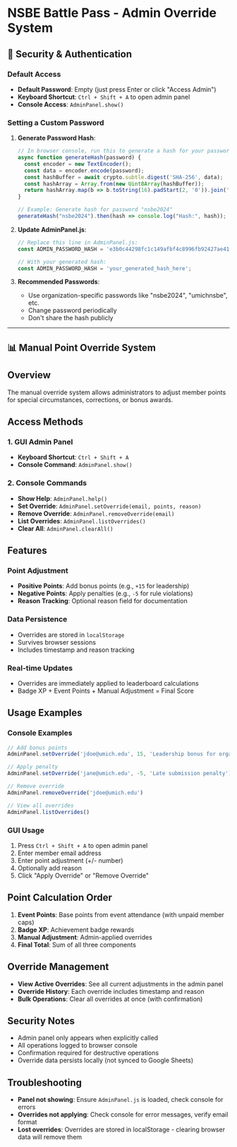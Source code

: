 # NSBE Battle Pass - Admin Override System

## 🔐 Security & Authentication

### Default Access
- **Default Password**: Empty (just press Enter or click "Access Admin")
- **Keyboard Shortcut**: `Ctrl + Shift + A` to open admin panel
- **Console Access**: `AdminPanel.show()` 

### Setting a Custom Password

1. **Generate Password Hash**:
   ```javascript
   // In browser console, run this to generate a hash for your password:
   async function generateHash(password) {
     const encoder = new TextEncoder();
     const data = encoder.encode(password);
     const hashBuffer = await crypto.subtle.digest('SHA-256', data);
     const hashArray = Array.from(new Uint8Array(hashBuffer));
     return hashArray.map(b => b.toString(16).padStart(2, '0')).join('');
   }
   
   // Example: Generate hash for password "nsbe2024"
   generateHash("nsbe2024").then(hash => console.log("Hash:", hash));
   ```

2. **Update AdminPanel.js**:
   ```javascript
   // Replace this line in AdminPanel.js:
   const ADMIN_PASSWORD_HASH = 'e3b0c44298fc1c149afbf4c8996fb92427ae41e4649b934ca495991b7852b855';
   
   // With your generated hash:
   const ADMIN_PASSWORD_HASH = 'your_generated_hash_here';
   ```

3. **Recommended Passwords**:
   - Use organization-specific passwords like "nsbe2024", "umichnsbe", etc.
   - Change password periodically
   - Don't share the hash publicly

---

## 📊 Manual Point Override System

## Overview
The manual override system allows administrators to adjust member points for special circumstances, corrections, or bonus awards.

## Access Methods

### 1. GUI Admin Panel
- **Keyboard Shortcut**: `Ctrl + Shift + A` 
- **Console Command**: `AdminPanel.show()`

### 2. Console Commands
- **Show Help**: `AdminPanel.help()`
- **Set Override**: `AdminPanel.setOverride(email, points, reason)`
- **Remove Override**: `AdminPanel.removeOverride(email)`
- **List Overrides**: `AdminPanel.listOverrides()`
- **Clear All**: `AdminPanel.clearAll()`

## Features

### Point Adjustment
- **Positive Points**: Add bonus points (e.g., `+15` for leadership)
- **Negative Points**: Apply penalties (e.g., `-5` for rule violations)
- **Reason Tracking**: Optional reason field for documentation

### Data Persistence
- Overrides are stored in `localStorage`
- Survives browser sessions
- Includes timestamp and reason tracking

### Real-time Updates
- Overrides are immediately applied to leaderboard calculations
- Badge XP + Event Points + Manual Adjustment = Final Score

## Usage Examples

### Console Examples
```javascript
// Add bonus points
AdminPanel.setOverride('jdoe@umich.edu', 15, 'Leadership bonus for organizing event')

// Apply penalty
AdminPanel.setOverride('jane@umich.edu', -5, 'Late submission penalty')

// Remove override
AdminPanel.removeOverride('jdoe@umich.edu')

// View all overrides
AdminPanel.listOverrides()
```

### GUI Usage
1. Press `Ctrl + Shift + A` to open admin panel
2. Enter member email address
3. Enter point adjustment (+/- number)
4. Optionally add reason
5. Click "Apply Override" or "Remove Override"

## Point Calculation Order
1. **Event Points**: Base points from event attendance (with unpaid member caps)
2. **Badge XP**: Achievement badge rewards
3. **Manual Adjustment**: Admin-applied overrides
4. **Final Total**: Sum of all three components

## Override Management
- **View Active Overrides**: See all current adjustments in the admin panel
- **Override History**: Each override includes timestamp and reason
- **Bulk Operations**: Clear all overrides at once (with confirmation)

## Security Notes
- Admin panel only appears when explicitly called
- All operations logged to browser console
- Confirmation required for destructive operations
- Override data persists locally (not synced to Google Sheets)

## Troubleshooting
- **Panel not showing**: Ensure `AdminPanel.js` is loaded, check console for errors
- **Overrides not applying**: Check console for error messages, verify email format
- **Lost overrides**: Overrides are stored in localStorage - clearing browser data will remove them